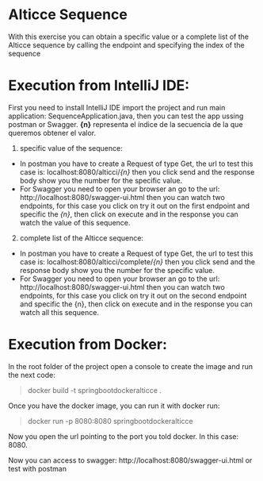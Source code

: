 # Alticce Sequence
With this exercise you can obtain a specific value or a complete list of the Alticce sequence by calling the endpoint and specifying the index of the sequence

# Execution from IntelliJ IDE:
First you need to install IntelliJ IDE import the project and run main application: SequenceApplication.java, then you can test the app ussing postman or Swagger.
**{n}** representa el índice de la secuencia de la que queremos obtener el valor.

  1. specific value of the sequence:
  - In postman you have to create a Request of type Get, the url to test this case is: localhost:8080/alticci/*{n}* then you click send and the response body show you the number for the specific value.
  - For Swagger you need to open your browser an go to the url: http://localhost:8080/swagger-ui.html then you can watch two endpoints, for this case you click on try  it out on the first endpoint and specific the *{n}*, then click on execute and in the response you can watch the value of this sequence.
    
  2. complete list of the Alticce sequence:
  - In postman you have to create a Request of type Get, the url to test this case is: localhost:8080/alticci/complete/*{n}* then you click send and the response body show you the number for the specific value.
  - For Swagger you need to open your browser an go to the url: http://localhost:8080/swagger-ui.html then you can watch two endpoints, for this case you click on try  it out on the second endpoint and specific the {n}, then click on execute and in the response you can watch all this sequence.
  
# Execution from Docker:
In the root folder of the project open a console to create the image and run the next code:

  > docker build -t springbootdockeralticce .
  
Once you have the docker image, you can run it with docker run:

  > docker run  -p 8080:8080 springbootdockeralticce
  
Now you open the url pointing to the port you told docker. In this case: 8080.

Now you can access to swagger: http://localhost:8080/swagger-ui.html or test with postman
